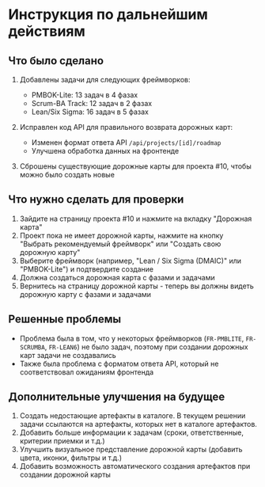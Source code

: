 # Инструкция по дальнейшим действиям

## Что было сделано

1. Добавлены задачи для следующих фреймворков:
   - PMBOK-Lite: 13 задач в 4 фазах
   - Scrum-BA Track: 12 задач в 2 фазах
   - Lean/Six Sigma: 16 задач в 5 фазах

2. Исправлен код API для правильного возврата дорожных карт:
   - Изменен формат ответа API `/api/projects/[id]/roadmap`
   - Улучшена обработка данных на фронтенде

3. Сброшены существующие дорожные карты для проекта #10, чтобы можно было создать новые

## Что нужно сделать для проверки

1. Зайдите на страницу проекта #10 и нажмите на вкладку "Дорожная карта"
2. Проект пока не имеет дорожной карты, нажмите на кнопку "Выбрать рекомендуемый фреймворк" или "Создать свою дорожную карту"
3. Выберите фреймворк (например, "Lean / Six Sigma (DMAIC)" или "PMBOK-Lite") и подтвердите создание
4. Должна создаться дорожная карта с фазами и задачами
5. Вернитесь на страницу дорожной карты - теперь вы должны видеть дорожную карту с фазами и задачами

## Решенные проблемы

- Проблема была в том, что у некоторых фреймворков (`FR-PMBLITE`, `FR-SCRUMBA`, `FR-LEAN6`) не было задач, поэтому при создании дорожных карт задачи не создавались
- Также была проблема с форматом ответа API, который не соответствовал ожиданиям фронтенда

## Дополнительные улучшения на будущее

1. Создать недостающие артефакты в каталоге. В текущем решении задачи ссылаются на артефакты, которых нет в каталоге артефактов.
2. Добавить больше информации к задачам (сроки, ответственные, критерии приемки и т.д.)
3. Улучшить визуальное представление дорожной карты (добавить цвета, иконки, фильтры и т.д.)
4. Добавить возможность автоматического создания артефактов при создании дорожной карты